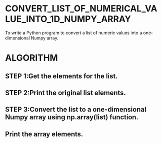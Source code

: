 # CONVERT_LIST_OF_NUMERICAL_VALUE_INTO_1D_NUMPY_ARRAY
To write a Python program to convert a list of numeric values into a one-dimensional Numpy array.

# ALGORITHM
## STEP 1:Get the elements for the list.
## STEP 2:Print the original list elements.
## STEP 3:Convert the list to a one-dimensional Numpy array using np.array(list) function.
## Print the array elements.
